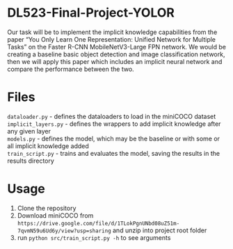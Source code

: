 # DL523-Final-Project-YOLOR
Our task will be to implement the implicit knowledge capabilities from the paper “You Only Learn One Representation: Unified Network for Multiple Tasks” on the Faster R-CNN MobileNetV3-Large FPN network. We would be creating a baseline basic object detection and image classification network, then we will apply this paper which includes an implicit neural network and compare the performance between the two.

# Files

`dataloader.py` - defines the dataloaders to load in the miniCOCO dataset  
`implicit_layers.py` - defines the wrappers to add implicit knowledge after any given layer  
`models.py` - defines the model, which may be the baseline or with some or all implicit knowledge added  
`train_script.py` - trains and evaluates the model, saving the results in the results directory

# Usage

1. Clone the repository
2. Download miniCOCO from `https://drive.google.com/file/d/1TLokPgnUNbd08uZ51m-7qvmN59u6Ud6y/view?usp=sharing` and unzip into project root folder 
3. run `python src/train_script.py -h` to see arguments
